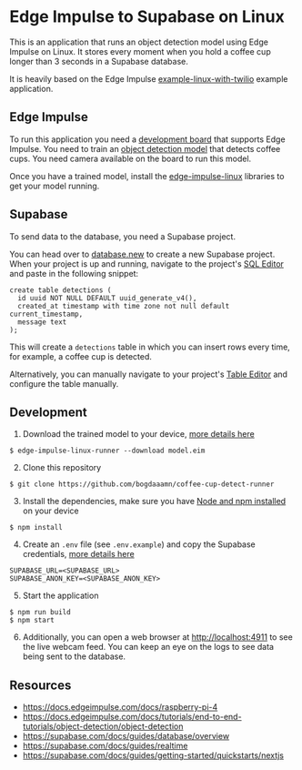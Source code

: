 # Edge Impulse to Supabase on Linux

This is an application that runs an object detection model using Edge Impulse on Linux. It stores every moment when you hold a coffee cup longer than 3 seconds in a Supabase database.

It is heavily based on the Edge Impulse [example-linux-with-twilio](https://github.com/edgeimpulse/example-linux-with-twilio) example application.

## Edge Impulse

To run this application you need a [development board](https://docs.edgeimpulse.com/docs/raspberry-pi-4) that supports Edge Impulse. You need to train an [object detection model](https://docs.edgeimpulse.com/docs/tutorials/end-to-end-tutorials/object-detection/object-detection) that detects coffee cups. You need camera available on the board to run this model.

Once you have a trained model, install the [edge-impulse-linux](https://docs.edgeimpulse.com/docs/edge-ai-hardware/cpu/raspberry-pi-4#id-2.-installing-dependencies) libraries to get your model running.

## Supabase

To send data to the database, you need a Supabase project.

You can head over to [database.new](https://database.new/) to create a new Supabase project. When your project is up and running, navigate to the project's [SQL Editor](https://supabase.com/dashboard/project/_/sql/new) and paste in the following snippet:

```
create table detections (
  id uuid NOT NULL DEFAULT uuid_generate_v4(),
  created_at timestamp with time zone not null default current_timestamp,
  message text
);
```

This will create a `detections` table in which you can insert rows every time, for example, a coffee cup is detected.

Alternatively, you can manually navigate to your project's [Table Editor](https://supabase.com/dashboard/project/_/editor) and configure the table manually.

## Development

1. Download the trained model to your device, [more details here](https://docs.edgeimpulse.com/docs/edge-ai-hardware/cpu/raspberry-pi-4#deploying-back-to-device)

```
$ edge-impulse-linux-runner --download model.eim
```

2. Clone this repository

```
$ git clone https://github.com/bogdaaamn/coffee-cup-detect-runner
```

3. Install the dependencies, make sure you have [Node and npm installed](https://docs.npmjs.com/downloading-and-installing-node-js-and-npm) on your device

```
$ npm install
```

4. Create an `.env` file (see `.env.example`) and copy the Supabase credentials, [more details here](https://supabase.com/docs/guides/getting-started/quickstarts/nextjs)

```
SUPABASE_URL=<SUPABASE_URL>
SUPABASE_ANON_KEY=<SUPABASE_ANON_KEY>
```

5. Start the application

```
$ npm run build
$ npm start
```

6. Additionally, you can open a web browser at [http://localhost:4911](http://localhost:4911) to see the live webcam feed. You can keep an eye on the logs to see data being sent to the database.

## Resources

- https://docs.edgeimpulse.com/docs/raspberry-pi-4
- https://docs.edgeimpulse.com/docs/tutorials/end-to-end-tutorials/object-detection/object-detection
- https://supabase.com/docs/guides/database/overview
- https://supabase.com/docs/guides/realtime
- https://supabase.com/docs/guides/getting-started/quickstarts/nextjs
